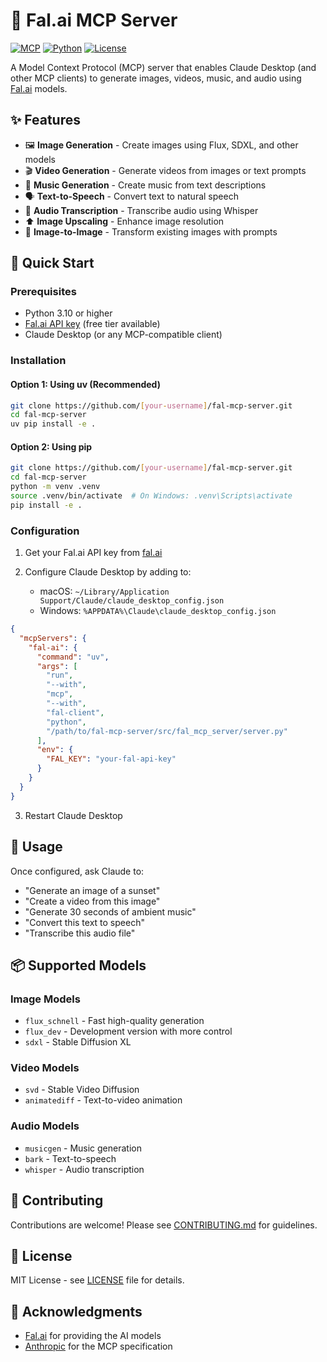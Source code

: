 # 🎨 Fal.ai MCP Server

[![MCP](https://img.shields.io/badge/MCP-1.0-blue)](https://modelcontextprotocol.io)
[![Python](https://img.shields.io/badge/Python-3.10%2B-green)](https://www.python.org)
[![License](https://img.shields.io/badge/License-MIT-yellow)](LICENSE)

A Model Context Protocol (MCP) server that enables Claude Desktop (and other MCP clients) to generate images, videos, music, and audio using [Fal.ai](https://fal.ai) models.

## ✨ Features

- 🖼️ **Image Generation** - Create images using Flux, SDXL, and other models
- 🎬 **Video Generation** - Generate videos from images or text prompts  
- 🎵 **Music Generation** - Create music from text descriptions
- 🗣️ **Text-to-Speech** - Convert text to natural speech
- 📝 **Audio Transcription** - Transcribe audio using Whisper
- ⬆️ **Image Upscaling** - Enhance image resolution
- 🔄 **Image-to-Image** - Transform existing images with prompts

## 🚀 Quick Start

### Prerequisites

- Python 3.10 or higher
- [Fal.ai API key](https://fal.ai) (free tier available)
- Claude Desktop (or any MCP-compatible client)

### Installation

#### Option 1: Using uv (Recommended)

```bash
git clone https://github.com/[your-username]/fal-mcp-server.git
cd fal-mcp-server
uv pip install -e .
```

#### Option 2: Using pip

```bash
git clone https://github.com/[your-username]/fal-mcp-server.git
cd fal-mcp-server
python -m venv .venv
source .venv/bin/activate  # On Windows: .venv\Scripts\activate
pip install -e .
```

### Configuration

1. Get your Fal.ai API key from [fal.ai](https://fal.ai)

2. Configure Claude Desktop by adding to:
   - macOS: `~/Library/Application Support/Claude/claude_desktop_config.json`
   - Windows: `%APPDATA%\Claude\claude_desktop_config.json`

```json
{
  "mcpServers": {
    "fal-ai": {
      "command": "uv",
      "args": [
        "run",
        "--with",
        "mcp",
        "--with",
        "fal-client",
        "python",
        "/path/to/fal-mcp-server/src/fal_mcp_server/server.py"
      ],
      "env": {
        "FAL_KEY": "your-fal-api-key"
      }
    }
  }
}
```

3. Restart Claude Desktop

## 💬 Usage

Once configured, ask Claude to:

- "Generate an image of a sunset"
- "Create a video from this image"  
- "Generate 30 seconds of ambient music"
- "Convert this text to speech"
- "Transcribe this audio file"

## 📦 Supported Models

### Image Models
- `flux_schnell` - Fast high-quality generation
- `flux_dev` - Development version with more control
- `sdxl` - Stable Diffusion XL

### Video Models
- `svd` - Stable Video Diffusion
- `animatediff` - Text-to-video animation

### Audio Models
- `musicgen` - Music generation
- `bark` - Text-to-speech
- `whisper` - Audio transcription

## 🤝 Contributing

Contributions are welcome! Please see [CONTRIBUTING.md](CONTRIBUTING.md) for guidelines.

## 📝 License

MIT License - see [LICENSE](LICENSE) file for details.

## 🙏 Acknowledgments

- [Fal.ai](https://fal.ai) for providing the AI models
- [Anthropic](https://anthropic.com) for the MCP specification
